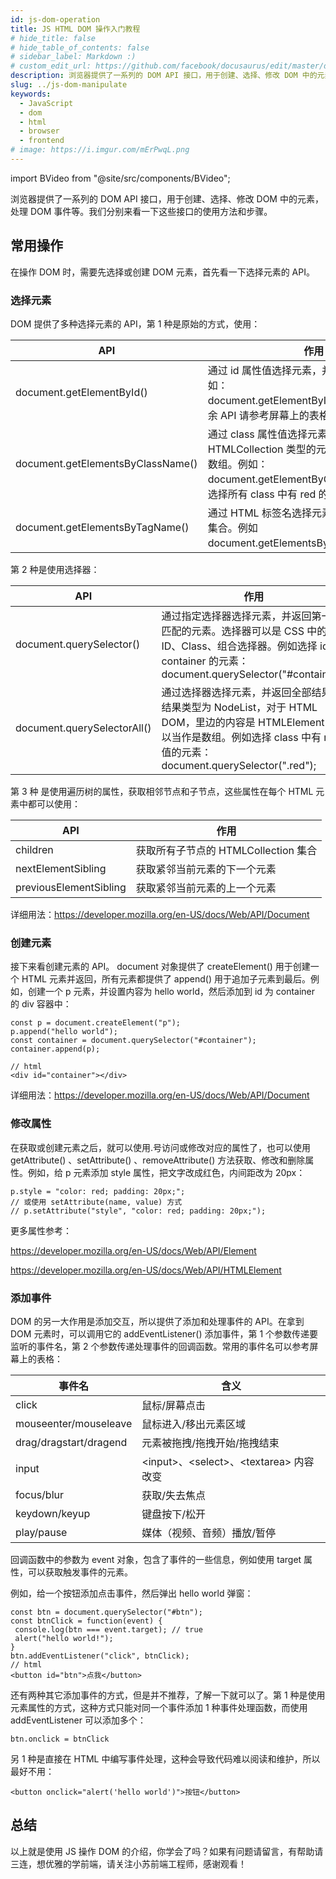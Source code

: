 ```yaml
---
id: js-dom-operation
title: JS HTML DOM 操作入门教程
# hide_title: false
# hide_table_of_contents: false
# sidebar_label: Markdown :)
# custom_edit_url: https://github.com/facebook/docusaurus/edit/master/docs/api-doc-markdown.md
description: 浏览器提供了一系列的 DOM API 接口，用于创建、选择、修改 DOM 中的元素，处理 DOM 事件等。我们分别来看一下这些接口的使用方法和步骤。
slug: ../js-dom-manipulate
keywords:
  - JavaScript
  - dom
  - html
  - browser
  - frontend
# image: https://i.imgur.com/mErPwqL.png
---
```


import BVideo from "@site/src/components/BVideo";

<BVideo src="//player.bilibili.com/player.html?aid=543032752&bvid=BV1ni4y157v6&cid=262847725&page=1" bsrc="https://www.bilibili.com/video/BV1ni4y157v6/"/>

浏览器提供了一系列的 DOM API 接口，用于创建、选择、修改 DOM 中的元素，处理 DOM 事件等。我们分别来看一下这些接口的使用方法和步骤。

## 常用操作

在操作 DOM 时，需要先选择或创建 DOM 元素，首先看一下选择元素的 API。

### 选择元素

DOM 提供了多种选择元素的 API，第 1 种是原始的方式，使用：

| API                               | 作用                                                                                                                                                         |
| --------------------------------- | ------------------------------------------------------------------------------------------------------------------------------------------------------------ |
| document.getElementById()         | 通过 id 属性值选择元素，并返回唯一结果，例如：document.getElementById("container")。剩余 API 请参考屏幕上的表格                                              |
| document.getElementsByClassName() | 通过 class 属性值选择元素，返回 HTMLCollection 类型的元素集合，可以认为是数组。例如：document.getElementByClassName("red")。选择所有 class 中有 red 的元素。 |
| document.getElementsByTagName()   | 通过 HTML 标签名选择元素，同样返回元素的集合。例如 document.getElementsByTagName("div")。                                                                    |

第 2 种是使用选择器：

| API                         | 作用                                                                                                                                                                                |
| --------------------------- | ----------------------------------------------------------------------------------------------------------------------------------------------------------------------------------- |
| document.querySelector()    | 通过指定选择器选择元素，并返回第一个匹配的元素。选择器可以是 CSS 中的 ID、Class、组合选择器。例如选择 id 为 container 的元素：document.querySelector("#container")                  |
| document.querySelectorAll() | 通过选择器选择元素，并返回全部结果，结果类型为 NodeList，对于 HTML DOM，里边的内容是 HTMLElement，可以当作是数组。例如选择 class 中有 red 值的元素：document.querySelector(".red"); |

第 3 种 是使用遍历树的属性，获取相邻节点和子节点，这些属性在每个 HTML 元素中都可以使用：

| API                    | 作用                                 |
| ---------------------- | ------------------------------------ |
| children               | 获取所有子节点的 HTMLCollection 集合 |
| nextElementSibling     | 获取紧邻当前元素的下一个元素         |
| previousElementSibling | 获取紧邻当前元素的上一个元素         |

详细用法：https://developer.mozilla.org/en-US/docs/Web/API/Document

### 创建元素

接下来看创建元素的 API。 document 对象提供了 createElement() 用于创建一个 HTML 元素并返回，所有元素都提供了 append() 用于追加子元素到最后。例如，创建一个 p 元素，并设置内容为 hello world，然后添加到 id 为 container 的 div 容器中：

```
const p = document.createElement("p");
p.append("hello world");
const container = document.querySelector("#container");
container.append(p);

// html
<div id="container"></div>
```

详细用法：https://developer.mozilla.org/en-US/docs/Web/API/Document

### 修改属性

在获取或创建元素之后，就可以使用.号访问或修改对应的属性了，也可以使用 getAttribute() 、setAttribute() 、removeAttribute() 方法获取、修改和删除属性。例如，给 p 元素添加 style 属性，把文字改成红色，内间距改为 20px：

```
p.style = "color: red; padding: 20px;";
// 或使用 setAttribute(name, value) 方式
// p.setAttribute("style", "color: red; padding: 20px;");
```

更多属性参考：

https://developer.mozilla.org/en-US/docs/Web/API/Element

https://developer.mozilla.org/en-US/docs/Web/API/HTMLElement

### 添加事件

DOM 的另一大作用是添加交互，所以提供了添加和处理事件的 API。在拿到 DOM 元素时，可以调用它的 addEventListener() 添加事件，第 1 个参数传递要监听的事件名，第 2 个参数传递处理事件的回调函数。常用的事件名可以参考屏幕上的表格：

| 事件名                 | 含义                                      |
| ---------------------- | ----------------------------------------- |
| click                  | 鼠标/屏幕点击                             |
| mouseenter/mouseleave  | 鼠标进入/移出元素区域                     |
| drag/dragstart/dragend | 元素被拖拽/拖拽开始/拖拽结束              |
| input                  | <input\>、<select\>、<textarea\> 内容改变 |
| focus/blur             | 获取/失去焦点                             |
| keydown/keyup          | 键盘按下/松开                             |
| play/pause             | 媒体（视频、音频）播放/暂停               |

回调函数中的参数为 event 对象，包含了事件的一些信息，例如使用 target 属性，可以获取触发事件的元素。

例如，给一个按钮添加点击事件，然后弹出 hello world 弹窗：

```
const btn = document.querySelector("#btn");
const btnClick = function(event) {
 console.log(btn === event.target); // true
 alert("hello world!");
}
btn.addEventListener("click", btnClick);
// html
<button id="btn">点我</button>
```

还有两种其它添加事件的方式，但是并不推荐，了解一下就可以了。第 1 种是使用元素属性的方式，这种方式只能对同一个事件添加 1 种事件处理函数，而使用 addEventListener 可以添加多个：

```
btn.onclick = btnClick
```

另 1 种是直接在 HTML 中编写事件处理，这种会导致代码难以阅读和维护，所以最好不用：

```
<button onclick="alert('hello world')">按钮</button>
```

## 总结

以上就是使用 JS 操作 DOM 的介绍，你学会了吗？如果有问题请留言，有帮助请三连，想优雅的学前端，请关注小苏前端工程师，感谢观看！
